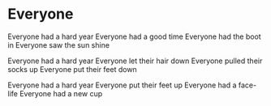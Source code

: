 # Everyone

Everyone had a hard year
Everyone had a good time
Everyone had the boot in
Everyone saw the sun shine

Everyone had a hard year
Everyone let their hair down
Everyone pulled their socks up
Everyone put their feet down

Everyone had a hard year
Everyone put their feet up
Everyone had a face-life
Everyone had a new cup
